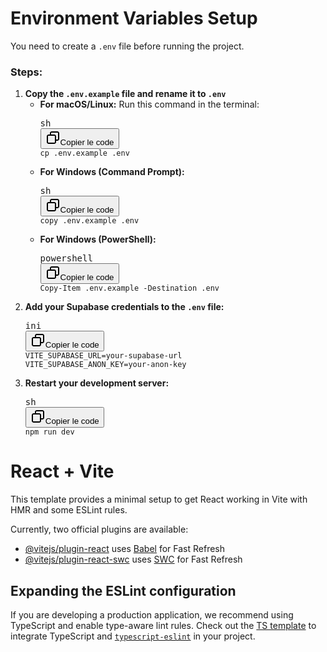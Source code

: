 # **Environment Variables Setup**

You need to create a `.env` file before running the project.

### **Steps:**

1. **Copy the `.env.example` file and rename it to `.env`**
   * **For macOS/Linux:** Run this command in the terminal:
     <pre class="!overflow-visible" data-start="694" data-end="734" data--h-bstatus="0OBSERVED"><div class="contain-inline-size rounded-md border-[0.5px] border-token-border-medium relative bg-token-sidebar-surface-primary" data--h-bstatus="0OBSERVED"><div class="flex items-center text-token-text-secondary px-4 py-2 text-xs font-sans justify-between h-9 bg-token-sidebar-surface-primary dark:bg-token-main-surface-secondary select-none rounded-t-[5px]" data--h-bstatus="0OBSERVED">sh</div><div class="sticky top-9" data--h-bstatus="0OBSERVED"><div class="absolute bottom-0 right-0 flex h-9 items-center pr-2" data--h-bstatus="0OBSERVED"><div class="flex items-center rounded bg-token-sidebar-surface-primary px-2 font-sans text-xs text-token-text-secondary dark:bg-token-main-surface-secondary" data--h-bstatus="0OBSERVED"><span class="" data-state="closed" data--h-bstatus="0OBSERVED"><button class="flex gap-1 items-center select-none py-1" aria-label="Copier" data--h-bstatus="0OBSERVED"><svg width="24" height="24" viewBox="0 0 24 24" fill="none" xmlns="http://www.w3.org/2000/svg" class="icon-sm" data--h-bstatus="0OBSERVED"><path fill-rule="evenodd" clip-rule="evenodd" d="M7 5C7 3.34315 8.34315 2 10 2H19C20.6569 2 22 3.34315 22 5V14C22 15.6569 20.6569 17 19 17H17V19C17 20.6569 15.6569 22 14 22H5C3.34315 22 2 20.6569 2 19V10C2 8.34315 3.34315 7 5 7H7V5ZM9 7H14C15.6569 7 17 8.34315 17 10V15H19C19.5523 15 20 14.5523 20 14V5C20 4.44772 19.5523 4 19 4H10C9.44772 4 9 4.44772 9 5V7ZM5 9C4.44772 9 4 9.44772 4 10V19C4 19.5523 4.44772 20 5 20H14C14.5523 20 15 19.5523 15 19V10C15 9.44772 14.5523 9 14 9H5Z" fill="currentColor" data--h-bstatus="0OBSERVED"></path></svg>Copier le code</button></span></div></div></div><div class="overflow-y-auto p-4" dir="ltr" data--h-bstatus="0OBSERVED"><code class="!whitespace-pre language-sh" data--h-bstatus="0OBSERVED"><span data--h-bstatus="0OBSERVED"><span data--h-bstatus="0OBSERVED">cp</span><span data--h-bstatus="0OBSERVED"> .env.example .</span><span data--h-bstatus="0OBSERVED">env</span><span data--h-bstatus="0OBSERVED">
     </span></span></code></div></div></pre>
   * **For Windows (Command Prompt):**
     <pre class="!overflow-visible" data-start="781" data-end="823" data--h-bstatus="0OBSERVED"><div class="contain-inline-size rounded-md border-[0.5px] border-token-border-medium relative bg-token-sidebar-surface-primary" data--h-bstatus="0OBSERVED"><div class="flex items-center text-token-text-secondary px-4 py-2 text-xs font-sans justify-between h-9 bg-token-sidebar-surface-primary dark:bg-token-main-surface-secondary select-none rounded-t-[5px]" data--h-bstatus="0OBSERVED">sh</div><div class="sticky top-9" data--h-bstatus="0OBSERVED"><div class="absolute bottom-0 right-0 flex h-9 items-center pr-2" data--h-bstatus="0OBSERVED"><div class="flex items-center rounded bg-token-sidebar-surface-primary px-2 font-sans text-xs text-token-text-secondary dark:bg-token-main-surface-secondary" data--h-bstatus="0OBSERVED"><span class="" data-state="closed" data--h-bstatus="0OBSERVED"><button class="flex gap-1 items-center select-none py-1" aria-label="Copier" data--h-bstatus="0OBSERVED"><svg width="24" height="24" viewBox="0 0 24 24" fill="none" xmlns="http://www.w3.org/2000/svg" class="icon-sm" data--h-bstatus="0OBSERVED"><path fill-rule="evenodd" clip-rule="evenodd" d="M7 5C7 3.34315 8.34315 2 10 2H19C20.6569 2 22 3.34315 22 5V14C22 15.6569 20.6569 17 19 17H17V19C17 20.6569 15.6569 22 14 22H5C3.34315 22 2 20.6569 2 19V10C2 8.34315 3.34315 7 5 7H7V5ZM9 7H14C15.6569 7 17 8.34315 17 10V15H19C19.5523 15 20 14.5523 20 14V5C20 4.44772 19.5523 4 19 4H10C9.44772 4 9 4.44772 9 5V7ZM5 9C4.44772 9 4 9.44772 4 10V19C4 19.5523 4.44772 20 5 20H14C14.5523 20 15 19.5523 15 19V10C15 9.44772 14.5523 9 14 9H5Z" fill="currentColor" data--h-bstatus="0OBSERVED"></path></svg>Copier le code</button></span></div></div></div><div class="overflow-y-auto p-4" dir="ltr" data--h-bstatus="0OBSERVED"><code class="!whitespace-pre language-sh" data--h-bstatus="0OBSERVED"><span data--h-bstatus="0OBSERVED"><span data--h-bstatus="0OBSERVED">copy .env.example .</span><span data--h-bstatus="0OBSERVED">env</span><span data--h-bstatus="0OBSERVED">
     </span></span></code></div></div></pre>
   * **For Windows (PowerShell):**
     <pre class="!overflow-visible" data-start="866" data-end="934" data--h-bstatus="0OBSERVED"><div class="contain-inline-size rounded-md border-[0.5px] border-token-border-medium relative bg-token-sidebar-surface-primary" data--h-bstatus="0OBSERVED"><div class="flex items-center text-token-text-secondary px-4 py-2 text-xs font-sans justify-between h-9 bg-token-sidebar-surface-primary dark:bg-token-main-surface-secondary select-none rounded-t-[5px]" data--h-bstatus="0OBSERVED">powershell</div><div class="sticky top-9" data--h-bstatus="0OBSERVED"><div class="absolute bottom-0 right-0 flex h-9 items-center pr-2" data--h-bstatus="0OBSERVED"><div class="flex items-center rounded bg-token-sidebar-surface-primary px-2 font-sans text-xs text-token-text-secondary dark:bg-token-main-surface-secondary" data--h-bstatus="0OBSERVED"><span class="" data-state="closed" data--h-bstatus="0OBSERVED"><button class="flex gap-1 items-center select-none py-1" aria-label="Copier" data--h-bstatus="0OBSERVED"><svg width="24" height="24" viewBox="0 0 24 24" fill="none" xmlns="http://www.w3.org/2000/svg" class="icon-sm" data--h-bstatus="0OBSERVED"><path fill-rule="evenodd" clip-rule="evenodd" d="M7 5C7 3.34315 8.34315 2 10 2H19C20.6569 2 22 3.34315 22 5V14C22 15.6569 20.6569 17 19 17H17V19C17 20.6569 15.6569 22 14 22H5C3.34315 22 2 20.6569 2 19V10C2 8.34315 3.34315 7 5 7H7V5ZM9 7H14C15.6569 7 17 8.34315 17 10V15H19C19.5523 15 20 14.5523 20 14V5C20 4.44772 19.5523 4 19 4H10C9.44772 4 9 4.44772 9 5V7ZM5 9C4.44772 9 4 9.44772 4 10V19C4 19.5523 4.44772 20 5 20H14C14.5523 20 15 19.5523 15 19V10C15 9.44772 14.5523 9 14 9H5Z" fill="currentColor" data--h-bstatus="0OBSERVED"></path></svg>Copier le code</button></span></div></div></div><div class="overflow-y-auto p-4" dir="ltr" data--h-bstatus="0OBSERVED"><code class="!whitespace-pre language-powershell" data--h-bstatus="0OBSERVED"><span data--h-bstatus="0OBSERVED">Copy-Item .env.example -Destination .env
     </span></code></div></div></pre>
2. **Add your Supabase credentials to the `.env` file:**
   <pre class="!overflow-visible" data-start="996" data-end="1085" data--h-bstatus="0OBSERVED"><div class="contain-inline-size rounded-md border-[0.5px] border-token-border-medium relative bg-token-sidebar-surface-primary" data--h-bstatus="0OBSERVED"><div class="flex items-center text-token-text-secondary px-4 py-2 text-xs font-sans justify-between h-9 bg-token-sidebar-surface-primary dark:bg-token-main-surface-secondary select-none rounded-t-[5px]" data--h-bstatus="0OBSERVED">ini</div><div class="sticky top-9" data--h-bstatus="0OBSERVED"><div class="absolute bottom-0 right-0 flex h-9 items-center pr-2" data--h-bstatus="0OBSERVED"><div class="flex items-center rounded bg-token-sidebar-surface-primary px-2 font-sans text-xs text-token-text-secondary dark:bg-token-main-surface-secondary" data--h-bstatus="0OBSERVED"><span class="" data-state="closed" data--h-bstatus="0OBSERVED"><button class="flex gap-1 items-center select-none py-1" aria-label="Copier" data--h-bstatus="0OBSERVED"><svg width="24" height="24" viewBox="0 0 24 24" fill="none" xmlns="http://www.w3.org/2000/svg" class="icon-sm" data--h-bstatus="0OBSERVED"><path fill-rule="evenodd" clip-rule="evenodd" d="M7 5C7 3.34315 8.34315 2 10 2H19C20.6569 2 22 3.34315 22 5V14C22 15.6569 20.6569 17 19 17H17V19C17 20.6569 15.6569 22 14 22H5C3.34315 22 2 20.6569 2 19V10C2 8.34315 3.34315 7 5 7H7V5ZM9 7H14C15.6569 7 17 8.34315 17 10V15H19C19.5523 15 20 14.5523 20 14V5C20 4.44772 19.5523 4 19 4H10C9.44772 4 9 4.44772 9 5V7ZM5 9C4.44772 9 4 9.44772 4 10V19C4 19.5523 4.44772 20 5 20H14C14.5523 20 15 19.5523 15 19V10C15 9.44772 14.5523 9 14 9H5Z" fill="currentColor" data--h-bstatus="0OBSERVED"></path></svg>Copier le code</button></span></div></div></div><div class="overflow-y-auto p-4" dir="ltr" data--h-bstatus="0OBSERVED"><code class="!whitespace-pre" data--h-bstatus="0OBSERVED"><span data--h-bstatus="0OBSERVED"><span data--h-bstatus="0OBSERVED">VITE_SUPABASE_URL</span><span data--h-bstatus="0OBSERVED">=your-supabase-url
   </span><span data--h-bstatus="0OBSERVED">VITE_SUPABASE_ANON_KEY</span><span data--h-bstatus="0OBSERVED">=your-anon-key
   </span></span></code></div></div></pre>
3. **Restart your development server:**
   <pre class="!overflow-visible" data-start="1130" data-end="1157" data--h-bstatus="0OBSERVED"><div class="contain-inline-size rounded-md border-[0.5px] border-token-border-medium relative bg-token-sidebar-surface-primary" data--h-bstatus="0OBSERVED"><div class="flex items-center text-token-text-secondary px-4 py-2 text-xs font-sans justify-between h-9 bg-token-sidebar-surface-primary dark:bg-token-main-surface-secondary select-none rounded-t-[5px]" data--h-bstatus="0OBSERVED">sh</div><div class="sticky top-9" data--h-bstatus="0OBSERVED"><div class="absolute bottom-0 right-0 flex h-9 items-center pr-2" data--h-bstatus="0OBSERVED"><div class="flex items-center rounded bg-token-sidebar-surface-primary px-2 font-sans text-xs text-token-text-secondary dark:bg-token-main-surface-secondary" data--h-bstatus="0OBSERVED"><span class="" data-state="closed" data--h-bstatus="0OBSERVED"><button class="flex gap-1 items-center select-none py-1" aria-label="Copier" data--h-bstatus="0OBSERVED"><svg width="24" height="24" viewBox="0 0 24 24" fill="none" xmlns="http://www.w3.org/2000/svg" class="icon-sm" data--h-bstatus="0OBSERVED"><path fill-rule="evenodd" clip-rule="evenodd" d="M7 5C7 3.34315 8.34315 2 10 2H19C20.6569 2 22 3.34315 22 5V14C22 15.6569 20.6569 17 19 17H17V19C17 20.6569 15.6569 22 14 22H5C3.34315 22 2 20.6569 2 19V10C2 8.34315 3.34315 7 5 7H7V5ZM9 7H14C15.6569 7 17 8.34315 17 10V15H19C19.5523 15 20 14.5523 20 14V5C20 4.44772 19.5523 4 19 4H10C9.44772 4 9 4.44772 9 5V7ZM5 9C4.44772 9 4 9.44772 4 10V19C4 19.5523 4.44772 20 5 20H14C14.5523 20 15 19.5523 15 19V10C15 9.44772 14.5523 9 14 9H5Z" fill="currentColor" data--h-bstatus="0OBSERVED"></path></svg>Copier le code</button></span></div></div></div><div class="overflow-y-auto p-4" dir="ltr" data--h-bstatus="0OBSERVED"><code class="!whitespace-pre language-sh" data--h-bstatus="0OBSERVED"><span data--h-bstatus="0OBSERVED"><span data--h-bstatus="0OBSERVED">npm run dev
   </span></span></code></div></div></pre>


# React + Vite

This template provides a minimal setup to get React working in Vite with HMR and some ESLint rules.

Currently, two official plugins are available:

- [@vitejs/plugin-react](https://github.com/vitejs/vite-plugin-react/blob/main/packages/plugin-react/README.md) uses [Babel](https://babeljs.io/) for Fast Refresh
- [@vitejs/plugin-react-swc](https://github.com/vitejs/vite-plugin-react-swc) uses [SWC](https://swc.rs/) for Fast Refresh

## Expanding the ESLint configuration

If you are developing a production application, we recommend using TypeScript and enable type-aware lint rules. Check out the [TS template](https://github.com/vitejs/vite/tree/main/packages/create-vite/template-react-ts) to integrate TypeScript and [`typescript-eslint`](https://typescript-eslint.io) in your project.
